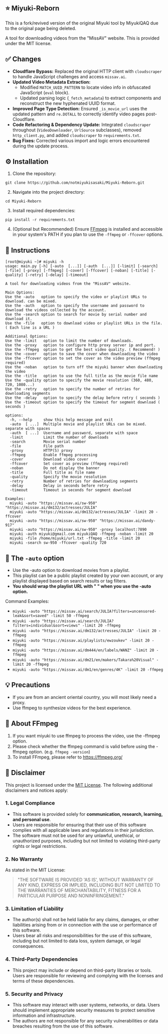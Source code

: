 ## ⭐️ Miyuki-Reborn

This is a fork/revived version of the original Miyuki tool by MiyukiQAQ due to the original page being deleted.

A tool for downloading videos from the "MissAV" website.
This is provided under the MIT license.

## ✅ Changes

*   **Cloudflare Bypass:** Replaced the original HTTP client with `cloudscraper` to handle JavaScript challenges and access `missav.ai`.
*   **Updated Video Metadata Extraction:**
    *   Modified `MATCH_UUID_PATTERN` to locate video info in obfuscated JavaScript (`eval` block).
    *   Updated parsing logic (`_fetch_metadata`) to extract components and reconstruct the new hyphenated UUID format.
*   **Improved Page Type Detection:** Ensured `_is_movie_url` uses the updated pattern and `re.DOTALL` to correctly identify video pages post-Cloudflare.
*   **Code Refactoring & Dependency Update:** Integrated `cloudscraper` throughout (`VideoDownloader`, `UrlSource` subclasses), removed `http_client.py`, and added `cloudscraper` to `requirements.txt`.
*   **Bug Fixes:** Corrected various import and logic errors encountered during the update process.

## ⚙️ Installation

1. Clone the repository:

```
git clone https://github.com/notmiyukisasaki/Miyuki-Reborn.git
```

2. Navigate into the project directory:

```
cd Miyuki-Reborn
```

3. Install required dependencies:

```
pip install -r requirements.txt
```

4. (Optional but Recommended) Ensure [FFmpeg](https://ffmpeg.org/download.html) is installed and accessible in your system's PATH if you plan to use the `-ffmpeg` or `-ffcover` options.

## 📖 Instructions

```
[root@miyuki ~]# miyuki -h
usage: main.py [-h] [-auto  [...]] [-auth  [...]] [-limit] [-search] [-file] [-proxy] [-ffmpeg] [-cover] [-ffcover] [-noban] [-title] [-quality] [-retry] [-delay] [-timeout]

A tool for downloading videos from the "MissAV" website.

Main Options:
Use the -auto   option to specify the video or playlist URLs to download. can be mixed.
Use the -auth   option to specify the username and password to download the videos collected by the account.
Use the -search option to search for movie by serial number and download it.
Use the -file   option to download video or playlist URLs in the file. ( Each line is a URL )

Additional Options:
Use the -limit   option to limit the number of downloads. 
Use the -proxy   option to configure http proxy server ip and port.
Use the -ffmpeg  option to get the best video quality. ( Recommend! )
Use the -cover   option to save the cover when downloading the video
Use the -ffcover option to set the cover as the video preview (ffmpeg required)
Use the -noban   option to turn off the miyuki banner when downloading the video
Use the -title   option to use the full title as the movie file name
Use the -quality option to specify the movie resolution (360, 480, 720, 1080...)
Use the -retry   option to specify the number of retries for downloading segments
Use the -delay   option to specify the delay before retry ( seconds )
Use the -timeout option to specify the timeout for segment download ( seconds )

options:
  -h, --help     show this help message and exit
  -auto  [ ...]  Multiple movie and playlist URLs can be mixed. separate with spaces
  -auth  [ ...]  Username and password, separate with space
  -limit         Limit the number of downloads
  -search        Movie serial number
  -file          File path
  -proxy         HTTP(S) proxy
  -ffmpeg        Enable ffmpeg processing
  -cover         Download video cover
  -ffcover       Set cover as preview (ffmpeg required)
  -noban         Do not display the banner
  -title         Full title as file name
  -quality       Specify the movie resolution
  -retry         Number of retries for downloading segments
  -delay         Delay in seconds before retry
  -timeout       Timeout in seconds for segment download

Examples:
  miyuki -auto "https://missav.ai/sw-950" "https://missav.ai/dm132/actresses/JULIA"
  miyuki -auto "https://missav.ai/dm132/actresses/JULIA" -limit 20 -ffcover
  miyuki -auto "https://missav.ai/sw-950" "https://missav.ai/dandy-917"
  miyuki -auto "https://missav.ai/sw-950" -proxy localhost:7890
  miyuki -auth miyuki@gmail.com miyukiQAQ -ffmpeg -noban -limit 20
  miyuki -file /home/miyuki/url.txt -ffmpeg -title -limit 20
  miyuki -search sw-950 -ffcover -quality 720
```

## 💬 The ```-auto``` option

- Use the -auto option to download movies from a playlist.
- This playlist can be a public playlist created by your own account, or any playlist displayed based on search results or tag filters.
- **You should wrap the playlist URL with " " when you use the -auto option.**

Command Examples:
- ```miyuki -auto "https://missav.ai/search/JULIA?filters=uncensored-leak&sort=saved" -limit 50 -ffmpeg```
- ```miyuki -auto "https://missav.ai/search/JULIA?filters=individual&sort=views" -limit 20 -ffmpeg```
- ```miyuki -auto "https://missav.ai/dm132/actresses/JULIA" -limit 20 -ffmpeg```
- ```miyuki -auto "https://missav.ai/playlists/ewzoukev" -limit 20 -ffmpeg```
- ```miyuki -auto "https://missav.ai/dm444/en/labels/WANZ" -limit 20 -ffmpeg```
- ```miyuki -auto "https://missav.ai/dm21/en/makers/Takara%20Visual" -limit 20 -ffmpeg```
- ```miyuki -auto "https://missav.ai/dm1/en/genres/4K" -limit 20 -ffmpeg```

## 💡 Precautions

- If you are from an ancient oriental country, you will most likely need a proxy.
- Use ffmpeg to synthesize videos for the best experience.

## 👀 About FFmpeg

1. If you want miyuki to use ffmpeg to process the video, use the -ffmpeg option.
2. Please check whether the ffmpeg command is valid before using the -ffmpeg option. (e.g. ```ffmpeg -version```)
3. To install FFmpeg, please refer to https://ffmpeg.org/

## 📄 Disclaimer

This project is licensed under the [MIT License](LICENSE). The following additional disclaimers and notices apply:

### 1. Legal Compliance
- This software is provided solely for **communication, research, learning, and personal use**.  
- Users are responsible for ensuring that their use of this software complies with all applicable laws and regulations in their jurisdiction.  
- The software must not be used for any unlawful, unethical, or unauthorized purposes, including but not limited to violating third-party rights or legal restrictions.

### 2. No Warranty
As stated in the MIT License:  
> "THE SOFTWARE IS PROVIDED 'AS IS', WITHOUT WARRANTY OF ANY KIND, EXPRESS OR IMPLIED, INCLUDING BUT NOT LIMITED TO THE WARRANTIES OF MERCHANTABILITY, FITNESS FOR A PARTICULAR PURPOSE AND NONINFRINGEMENT."

### 3. Limitation of Liability
- The author(s) shall not be held liable for any claims, damages, or other liabilities arising from or in connection with the use or performance of this software.  
- Users bear all risks and responsibilities for the use of this software, including but not limited to data loss, system damage, or legal consequences.

### 4. Third-Party Dependencies
- This project may include or depend on third-party libraries or tools. Users are responsible for reviewing and complying with the licenses and terms of these dependencies.

### 5. Security and Privacy
- This software may interact with user systems, networks, or data. Users should implement appropriate security measures to protect sensitive information and infrastructure.  
- The authors are not responsible for any security vulnerabilities or data breaches resulting from the use of this software.
